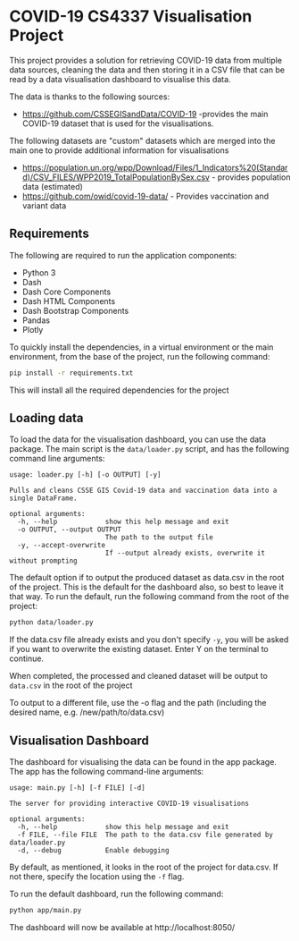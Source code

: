 COVID-19 CS4337 Visualisation Project
==
This project provides a solution for retrieving COVID-19 data from multiple data sources, cleaning the data and then
storing it in a CSV file that can be read by a data visualisation dashboard to visualise this data. 

The data is thanks to the following sources:
- https://github.com/CSSEGISandData/COVID-19 -provides the main COVID-19 dataset that is used for the visualisations.

The following datasets are "custom" datasets which are merged into the main one to provide additional information for
visualisations
- https://population.un.org/wpp/Download/Files/1_Indicators%20(Standard)/CSV_FILES/WPP2019_TotalPopulationBySex.csv -
provides population data (estimated)
- https://github.com/owid/covid-19-data/ - Provides vaccination and variant data

## Requirements
The following are required to run the application components:
- Python 3
- Dash
- Dash Core Components
- Dash HTML Components
- Dash Bootstrap Components
- Pandas
- Plotly

To quickly install the dependencies, in a virtual environment or the main environment, from the base of the project, run
the following command:
```bash
pip install -r requirements.txt
```

This will install all the required dependencies for the project

## Loading data
To load the data for the visualisation dashboard, you can use the data package. The main script is the `data/loader.py`
script, and has the following command line arguments:
```
usage: loader.py [-h] [-o OUTPUT] [-y]

Pulls and cleans CSSE GIS Covid-19 data and vaccination data into a single DataFrame.

optional arguments:
  -h, --help            show this help message and exit
  -o OUTPUT, --output OUTPUT
                        The path to the output file
  -y, --accept-overwrite
                        If --output already exists, overwrite it without prompting
```

The default option if to output the produced dataset as data.csv in the root of the project. This is the default for the
dashboard also, so best to leave it that way. To run the default, run the following command from the root of the project:
```bash
python data/loader.py
```
If the data.csv file already exists and you don't specify `-y`, you will be asked if you want to overwrite the existing
dataset. Enter Y on the terminal to continue.

When completed, the processed and cleaned dataset will be output to `data.csv` in the root of the project

To output to a different file, use the -o flag and the path (including the desired name, e.g. /new/path/to/data.csv)

## Visualisation Dashboard
The dashboard for visualising the data can be found in the app package. The app has the following command-line arguments:
```
usage: main.py [-h] [-f FILE] [-d]

The server for providing interactive COVID-19 visualisations

optional arguments:
  -h, --help            show this help message and exit
  -f FILE, --file FILE  The path to the data.csv file generated by data/loader.py
  -d, --debug           Enable debugging
```
By default, as mentioned, it looks in the root of the project for data.csv. If not there, specify the location using the
`-f` flag.

To run the default dashboard, run the following command:
```bash
python app/main.py
```

The dashboard will now be available at http://localhost:8050/
